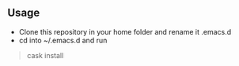 Usage
-----

* Clone this repository in your home folder and rename it .emacs.d
* cd into ~/.emacs.d and run

>    cask install